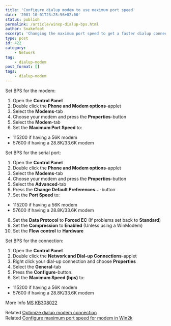 ```yaml
---
title: 'Configure dialup modem to use maximum port speed'
date: '2001-10-01T23:25:56+02:00'
status: publish
permalink: /article/winxp-dialup-bps.html
author: Snakefoot
excerpt: 'Changing the maximum port speed to get a faster dialup connection.'
type: post
id: 422
category:
    - Network
tag:
    - dialup-modem
post_format: []
tags:
    - dialup-modem
---
```

Set BPS for the modem:

1. Open the **Control Panel**
2. Double click the **Phone and Modem options**-applet
3. Select the **Modems**-tab
4. Choose your modem and press the **Properties**-button
5. Select the **Modem**-tab
6. Set the **Maximum Port Speed** to: 
  - 115200 if having a 56K modem
  - 57600 if having a 28.8K/33.6K modem
 
 Set BPS for the serial port:
1. Open the **Control Panel**
2. Double click the **Phone and Modem options**-applet
3. Select the **Modems**-tab
4. Choose your modem and press the **Properties**-button
5. Select the **Advanced**-tab
6. Press the **Change Default Preferences...**-button
7. Set the **Port Speed** to: 
  - 115200 if having a 56K modem
  - 57600 if having a 28.8K/33.6K modem
8. Set the **Data Protocol** to **Forced EC** (If problems set back to **Standard**)
9. Set the **Compression** to **Enabled** (Unless using a WinModem)
10. Set the **Flow control** to **Hardware**
 
 Set BPS for the connection:
1. Open the **Control Panel**
2. Double click the **Network and Dial-up Connections**-applet
3. Right click your dial-up connection and choose **Properties**
4. Select the **General**-tab
5. Press the **Configure**-button.
6. Set the **Maximum Speed (bps)** to: 
  - 115200 if having a 56K modem
  - 57600 if having a 28.8K/33.6K modem
 
 More Info [MS KB308022](http://support.microsoft.com/kb/308022 "Resources for troubleshooting modem problems in Windows XP [Q308022]")  
  
 Related [Optimize dialup modem connection](/article/winnt-dialup-connection.html)  
 Related [Configure maximum port speed for modem in Win2k](/article/win2k-dialup-bps.html)  